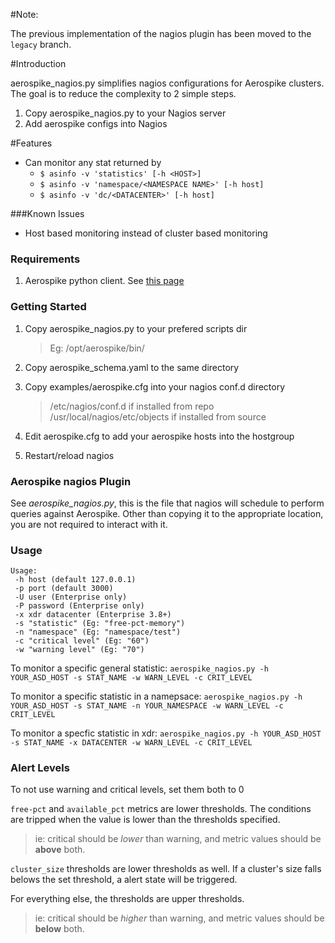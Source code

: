 #Note:

The previous implementation of the nagios plugin has been moved to the
`legacy` branch.


#Introduction

aerospike\_nagios.py simplifies nagios configurations for Aerospike clusters.
The goal is to reduce the complexity to 2 simple steps.

1. Copy aerospike\_nagios.py to your Nagios server
2. Add aerospike configs into Nagios

#Features

- Can monitor any stat returned by
  - `$ asinfo -v 'statistics' [-h <HOST>]`
  - `$ asinfo -v 'namespace/<NAMESPACE NAME>' [-h host]`
  - `$ asinfo -v 'dc/<DATACENTER>' [-h host]`

###Known Issues

- Host based monitoring instead of cluster based monitoring

### Requirements
1. Aerospike python client. See [this page](http://www.aerospike.com/docs/client/python/install/)

### Getting Started

1. Copy aerospike\_nagios.py to your prefered scripts dir

    > Eg: /opt/aerospike/bin/

1. Copy aerospike\_schema.yaml to the same directory

1. Copy examples/aerospike.cfg into your nagios conf.d directory

   > /etc/nagios/conf.d if installed from repo
   > /usr/local/nagios/etc/objects if installed from source

1. Edit aerospike.cfg to add your aerospike hosts into the hostgroup

1. Restart/reload nagios


### Aerospike nagios Plugin

See *aerospike\_nagios.py*, this is the file that nagios will schedule to perform
queries against Aerospike. Other than copying it to the appropriate location,
you are not required to interact with it.

###  Usage

    Usage:
     -h host (default 127.0.0.1)
     -p port (default 3000)
     -U user (Enterprise only)
     -P password (Enterprise only)
     -x xdr datacenter (Enterprise 3.8+)
     -s "statistic" (Eg: "free-pct-memory")
     -n "namespace" (Eg: "namespace/test")
     -c "critical level" (Eg: "60")
     -w "warning level" (Eg: "70")

To monitor a specific general statistic:
`aerospike_nagios.py -h YOUR_ASD_HOST -s STAT_NAME -w WARN_LEVEL -c CRIT_LEVEL`

To monitor a specific statistic in a namepsace:
`aerospike_nagios.py -h YOUR_ASD_HOST -s STAT_NAME -n YOUR_NAMESPACE -w WARN_LEVEL -c CRIT_LEVEL`

To monitor a specfic statistic in xdr:
`aerospike_nagios.py -h YOUR_ASD_HOST -s STAT_NAME -x DATACENTER -w WARN_LEVEL -c CRIT_LEVEL`

### Alert Levels

To not use warning and critical levels, set them both to 0

`free-pct` and `available_pct` metrics are lower thresholds. The conditions are tripped when the value
is lower than the thresholds specified.

> ie: critical should be *lower* than warning, and metric values should be **above** both.

`cluster_size` thresholds are lower thresholds as well. If a cluster's size falls belows the set threshold,
a alert state will be triggered.

For everything else, the thresholds are upper thresholds. 

> ie: critical should be *higher* than warning, and metric values should be **below** both.

